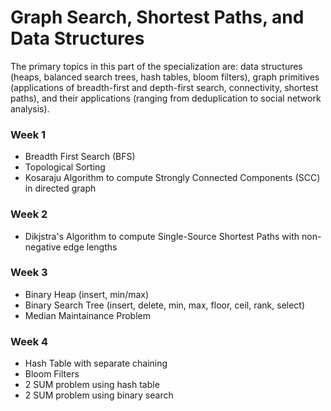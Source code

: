 # Graph Search, Shortest Paths, and Data Structures

The primary topics in this part of the specialization are: data structures (heaps, balanced search trees, hash tables, bloom filters), graph primitives (applications of breadth-first and depth-first search, connectivity, shortest paths), and their applications (ranging from deduplication to social network analysis).

### Week 1

- Breadth First Search (BFS)
- Topological Sorting
- Kosaraju Algorithm to compute Strongly Connected Components (SCC) in directed graph

### Week 2

- Dikjstra's Algorithm to compute Single-Source Shortest Paths with non-negative edge lengths

### Week 3

- Binary Heap (insert, min/max)
- Binary Search Tree (insert, delete, min, max, floor, ceil, rank, select)
- Median Maintainance Problem

### Week 4

- Hash Table with separate chaining
- Bloom Filters
- 2 SUM problem using hash table
- 2 SUM problem using binary search
